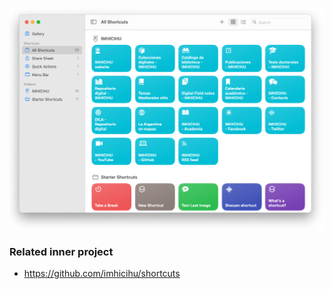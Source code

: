 <p align="center">
  <img src="/images/Screenshot_2025-02-07.png" alt="captura de pantalla de repositorio"/>
</p>

### Related inner project
* <https://github.com/imhicihu/shortcuts>
